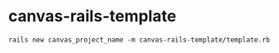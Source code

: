 canvas-rails-template
=====================
`rails new canvas_project_name -m canvas-rails-template/template.rb`

